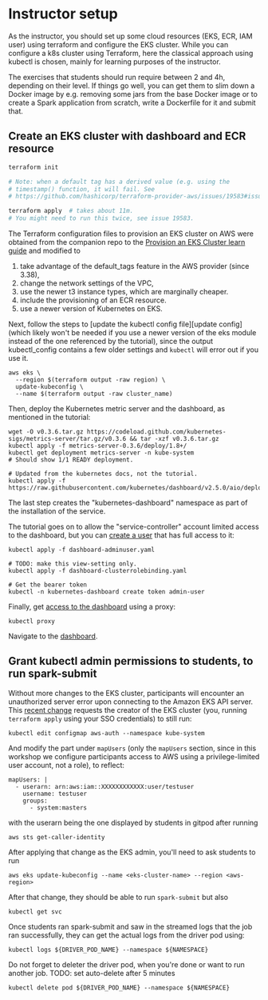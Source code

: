 # Instructor setup

As the instructor, you should set up some cloud resources (EKS, ECR, IAM user)
using terraform and configure the EKS cluster. While you can configure a k8s
cluster using Terraform, here the classical approach using kubectl is chosen,
mainly for learning purposes of the instructor.

The exercises that students should run require between 2 and 4h, depending on
their level. If things go well, you can get them to slim down a Docker image by
e.g. removing some jars from the base Docker image or to create a Spark
application from scratch, write a Dockerfile for it and submit that.

## Create an EKS cluster with dashboard and ECR resource

```bash
terraform init

# Note: when a default tag has a derived value (e.g. using the
# timestamp() function, it will fail. See
# https://github.com/hashicorp/terraform-provider-aws/issues/19583#issuecomment-1136999264

terraform apply  # takes about 11m. 
# You might need to run this twice, see issue 19583.

```

The Terraform configuration files to provision an EKS cluster on AWS were
obtained from the companion repo to the [Provision an EKS Cluster learn
guide](https://learn.hashicorp.com/terraform/kubernetes/provision-eks-cluster)
and modified to 

1. take advantage of the default_tags feature in the AWS provider (since 3.38),
2. change the network settings of the VPC,
3. use the newer t3 instance types, which are marginally cheaper.
4. include the provisioning of an ECR resource.
5. use a newer version of Kubernetes on EKS.


Next, follow the steps to [update the kubectl config file][update config]
(which likely won't be needed if you use a newer version of the eks module
instead of the one referenced by the tutorial), since the output kubectl_config
contains a few older settings and `kubectl` will error out if you use it.

```
aws eks \
  --region $(terraform output -raw region) \
  update-kubeconfig \
  --name $(terraform output -raw cluster_name)
```

Then, deploy the Kubernetes metric server and the dashboard, as mentioned in
the tutorial:

```
wget -O v0.3.6.tar.gz https://codeload.github.com/kubernetes-sigs/metrics-server/tar.gz/v0.3.6 && tar -xzf v0.3.6.tar.gz
kubectl apply -f metrics-server-0.3.6/deploy/1.8+/
kubectl get deployment metrics-server -n kube-system
# Should show 1/1 READY deployment.

# Updated from the kubernetes docs, not the tutorial.
kubectl apply -f https://raw.githubusercontent.com/kubernetes/dashboard/v2.5.0/aio/deploy/recommended.yaml
```

The last step creates the "kubernetes-dashboard" namespace as part of the
installation of the service. 

The tutorial goes on to allow the "service-controller" account limited access
to the dashboard, but you can [create a user] that has full access to it:

```
kubectl apply -f dashboard-adminuser.yaml

# TODO: make this view-setting only.
kubectl apply -f dashboard-clusterrolebinding.yaml

# Get the bearer token
kubectl -n kubernetes-dashboard create token admin-user
```

Finally, get [access to the dashboard] using a proxy:

```
kubectl proxy
```

Navigate to the [dashboard].

## Grant kubectl admin permissions to students, to run spark-submit

Without more changes to the EKS cluster, participants will encounter an unauthorized server error upon connecting to the Amazon EKS API server. This [recent change] requests the creator of the EKS cluster (you, running `terraform apply` using your SSO credentials) to still run:

```
kubectl edit configmap aws-auth --namespace kube-system
```

And modify the part under `mapUsers` (only the `mapUsers` section, since in this workshop we configure participants access to AWS using a privilege-limited user account, not a role), to reflect:

```
mapUsers: |
  - userarn: arn:aws:iam::XXXXXXXXXXXX:user/testuser
    username: testuser
    groups:
      - system:masters
```
with the userarn being the one displayed by students in gitpod after running

```
aws sts get-caller-identity
```

After applying that change as the EKS admin, you'll need to ask students to run 

```
aws eks update-kubeconfig --name <eks-cluster-name> --region <aws-region>
```

After that change, they should be able to run `spark-submit` but also 

```
kubectl get svc
```

Once students ran spark-submit and saw in the streamed logs that the job ran
successfully, they can get the actual logs from the driver pod using:

```
kubectl logs ${DRIVER_POD_NAME} --namespace ${NAMESPACE}
```

Do not forget to deleter the driver pod, when you're done or want to run another job.
TODO: set auto-delete after 5 minutes

```
kubectl delete pod ${DRIVER_POD_NAME} --namespace ${NAMESPACE}
```

[recent change]: https://aws.amazon.com/premiumsupport/knowledge-center/eks-api-server-unauthorized-error/#You.27re_not_the_cluster_creator
[update_config]: https://learn.hashicorp.com/tutorials/terraform/eks#configure-kubectl
[create a user]: https://github.com/kubernetes/dashboard/blob/master/docs/user/access-control/creating-sample-user.md
[dashboard]: http://localhost:8001/api/v1/namespaces/kubernetes-dashboard/services/https:kubernetes-dashboard:/proxy/.
[access to the dashboard]: https://kubernetes.io/docs/tasks/access-application-cluster/web-ui-dashboard/#accessing-the-dashboard-ui
